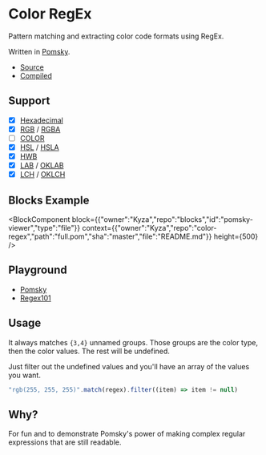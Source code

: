 # Color RegEx

Pattern matching and extracting color code formats using RegEx.

Written in [Pomsky](https://pomsky-lang.org).

- [Source](/full.pom)
- [Compiled](/full.reg)

## Support

- [x] [Hexadecimal](https://w3c.github.io/csswg-drafts/css-color/#hex-color)
- [x] [RGB](https://w3c.github.io/csswg-drafts/css-color/#funcdef-rgb) / [RGBA](https://w3c.github.io/csswg-drafts/css-color/#funcdef-rgba)
- [ ] [COLOR](https://w3c.github.io/csswg-drafts/css-color/#funcdef-color)
- [x] [HSL](https://w3c.github.io/csswg-drafts/css-color/#funcdef-hsl) / [HSLA](https://w3c.github.io/csswg-drafts/css-color/#funcdef-hsla)
- [x] [HWB](https://w3c.github.io/csswg-drafts/css-color/#funcdef-hwb)
- [x] [LAB](https://w3c.github.io/csswg-drafts/css-color/#funcdef-lab) / [OKLAB](https://w3c.github.io/csswg-drafts/css-color/#funcdef-oklab)
- [x] [LCH](https://w3c.github.io/csswg-drafts/css-color/#funcdef-lch) / [OKLCH](https://w3c.github.io/csswg-drafts/css-color/#funcdef-oklch)

## Blocks Example

<BlockComponent
block={{"owner":"Kyza","repo":"blocks","id":"pomsky-viewer","type":"file"}}
context={{"owner":"Kyza","repo":"color-regex","path":"full.pom","sha":"master","file":"README.md"}}
height={500}
/>

## Playground

- [Pomsky](https://playground.pomsky-lang.org/?text=)
- [Regex101](https://regex101.com/r/nYVb24/)

## Usage

It always matches `{3,4}` unnamed groups. Those groups are the color type, then the color values. The rest will be undefined.

Just filter out the undefined values and you'll have an array of the values you want.

```js
"rgb(255, 255, 255)".match(regex).filter((item) => item != null)
```

## Why?

For fun and to demonstrate Pomsky's power of making complex regular expressions that are still readable.
